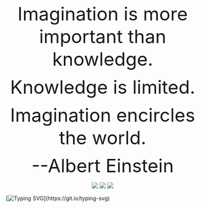 <p align=center><font color="" size=25 face="">Imagination is more important than knowledge. </font></p> 

<p align=center><font color="" size=25 face="">Knowledge is limited.</font></p> 

<p align=center><font color="" size=25 face="">Imagination encircles the world.</font>  </p> 

<p align=center><font color="" size=25 face="">--Albert Einstein</font>  </p> 


<!--   my-icons -->
<p align="center">
    <a href="https://github.com/Weixin-Ma/Weixin-Ma/graphs/contributors"><img src="https://img.shields.io/github/contributors/Weixin-Ma/Weixin-Ma?color=blue"></a>
    <a href="https://github.com/Weixin-Ma/Weixin-Ma/stargazers"><img src="https://img.shields.io/github/stars/Weixin-Ma/Weixin-Ma.svg?logo=github"></a>
    <a href="https://github.com/Weixin-Ma/Weixin-Ma/network/members"><img src="https://img.shields.io/github/forks/Weixin-Ma/Weixin-Ma.svg?color=blue&logo=github"></a>
</p>


<!--   my-ticker -->    
[![Typing SVG](https://readme-typing-svg.herokuapp.com?color=%2336BCF7&center=true&vCenter=true&width=600&lines=Hi+there+👋,+I+am+Weixin+Ma,+you+can+call+me+Melo.;+Welcome+to+My+Github!)](https://git.io/typing-svg)
